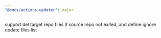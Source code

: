 ```yaml
---
"@omcs/actions-updater": major
---
```


support del target repo files if source repo not exited, and define ignore update files list
